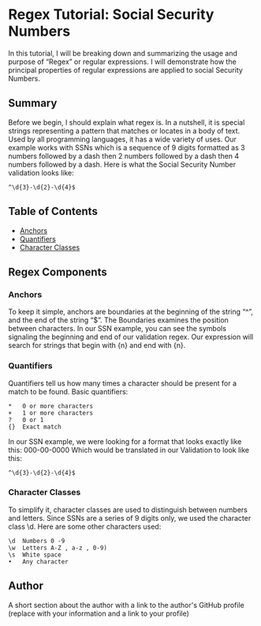 # Regex Tutorial: Social Security Numbers

In this tutorial, I will be breaking down and summarizing the usage and purpose of “Regex” or regular expressions.  I will demonstrate how the principal properties of regular expressions are applied to social Security Numbers.  

## Summary

Before we begin, I should explain what regex is. In a nutshell, it is special strings representing a pattern that matches or locates in a body of text.   Used by all programming languages, it has a wide variety of uses. 
Our example works with SSNs which is a sequence of 9 digits formatted as 3 numbers followed by a dash then 2 numbers followed by a dash then 4 numbers followed by a dash. 
Here is what the Social Security Number validation looks like: 

```
^\d{3}-\d{2}-\d{4}$
```

## Table of Contents

- [Anchors](#anchors)
- [Quantifiers](#quantifiers)
- [Character Classes](#character-classes)


## Regex Components

### Anchors

To keep it simple, anchors are boundaries at the beginning of the string “^”, and the end of the string “$”.  The Boundaries examines the position between characters.
In our SSN example, you can see the symbols signaling the beginning and end of our validation regex.  Our expression will search for strings that begin with {n} and end with {n}.

### Quantifiers
Quantifiers tell us how many times a character should be present for a match to be found. 
Basic quantifiers: 

```
*	0 or more characters  
+ 	1 or more characters 
? 	0 or 1 
{} 	Exact match 
```

In our SSN example, we were looking for a format that looks exactly like this:
000-00-0000
Which would be translated in our Validation to look like this: 

```
^\d{3}-\d{2}-\d{4}$
```

### Character Classes

To simplify it, character classes are used to distinguish between numbers and letters. Since SSNs are a series of 9 digits only, we used the character class \d. 
Here are some other characters used: 

```
\d 	Numbers 0 -9 
\w 	Letters A-Z , a-z , 0-9) 
\s 	White space 
•	Any character
```

## Author

A short section about the author with a link to the author's GitHub profile (replace with your information and a link to your profile)